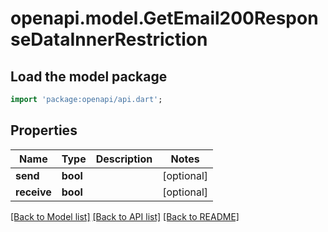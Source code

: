 # openapi.model.GetEmail200ResponseDataInnerRestriction

## Load the model package
```dart
import 'package:openapi/api.dart';
```

## Properties
Name | Type | Description | Notes
------------ | ------------- | ------------- | -------------
**send** | **bool** |  | [optional] 
**receive** | **bool** |  | [optional] 

[[Back to Model list]](../README.md#documentation-for-models) [[Back to API list]](../README.md#documentation-for-api-endpoints) [[Back to README]](../README.md)


